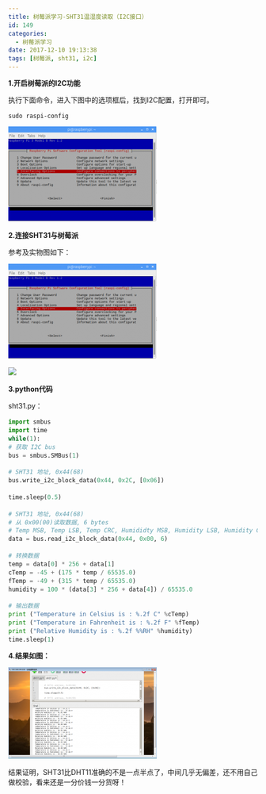```yaml
---
title: 树莓派学习-SHT31温湿度读取（I2C接口）
id: 149
categories:
  - 树莓派学习
date: 2017-12-10 19:13:38
tags: [树莓派, sht31, i2c]
---
```


**1.开启树莓派的I2C功能**

执行下面命令，进入下图中的选项框后，找到I2C配置，打开即可。
``` shell 
sudo raspi-config
```

![](/img/xjy/sht31001.png) 

<!--more-->

**2.连接SHT31与树莓派**

参考及实物图如下：

![](/img/xjy/sht31001.png)

![](/img/xjy/sht31001.jpg)

**3.python代码**

sht31.py：
``` py 
import smbus
import time
while(1):
# 获取 I2C bus
bus = smbus.SMBus(1)

# SHT31 地址, 0x44(68)
bus.write_i2c_block_data(0x44, 0x2C, [0x06])

time.sleep(0.5)

# SHT31 地址, 0x44(68)
# 从 0x00(00)读取数据, 6 bytes
# Temp MSB, Temp LSB, Temp CRC, Humididty MSB, Humidity LSB, Humidity CRC
data = bus.read_i2c_block_data(0x44, 0x00, 6)

# 转换数据
temp = data[0] * 256 + data[1]
cTemp = -45 + (175 * temp / 65535.0)
fTemp = -49 + (315 * temp / 65535.0)
humidity = 100 * (data[3] * 256 + data[4]) / 65535.0

# 输出数据
print ("Temperature in Celsius is : %.2f C" %cTemp)
print ("Temperature in Fahrenheit is : %.2f F" %fTemp)
print ("Relative Humidity is : %.2f %%RH" %humidity)
time.sleep(1)
```

**4.结果如图：**

![](/img/xjy/sht31004.png)

结果证明，SHT31比DHT11准确的不是一点半点了，中间几乎无偏差，还不用自己做校验，看来还是一分价钱一分货呀！